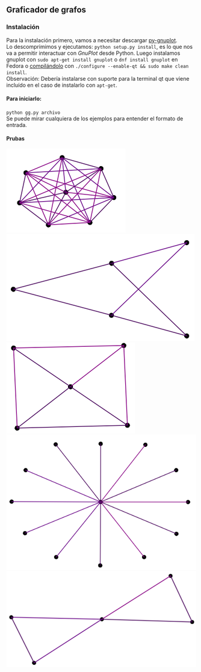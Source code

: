 ## Graficador de grafos

### Instalación
Para la instalación primero, vamos a necesitar descargar [py-gnuplot](http://sourceforge.net/projects/gnuplot-py/files/latest/download?source=files).  
Lo descomprimimos y ejecutamos: `python setup.py install`, es lo que nos va a permitir interactuar con *GnuPlot* desde Python. 
Luego instalamos gnuplot con `sudo apt-get install gnuplot` o `dnf install gnuplot` en Fedora
o [compilándolo](https://sourceforge.net/projects/gnuplot/files/gnuplot/) con `./configure --enable-qt && sudo make clean install`.  
Observación: Debería instalarse con suporte para la terminal qt que viene incluído en el caso de instalarlo con `apt-get`.

#### Para iniciarlo:  
`python gg.py archivo`  
Se puede mirar cualquiera de los ejemplos para entender el formato de entrada.

#### Prubas
![alt text](/img/k8.png)
![alt text](/img/k2-3.png)
![alt text](/img/r4.png)
![alt text](/img/k1-12.png)
![alt text](/img/butterfly.png)
